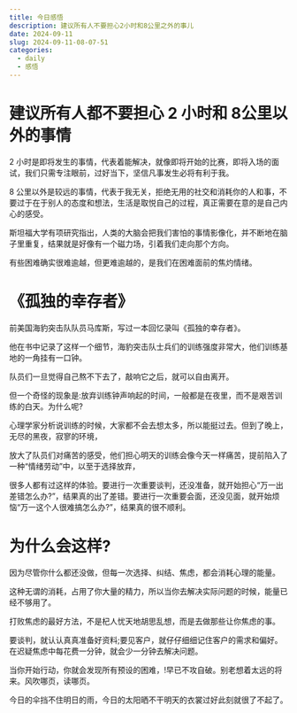 ```yaml
---
title: 今日感悟
description: 建议所有人不要担心2小时和8公里之外的事儿
date: 2024-09-11
slug: 2024-09-11-08-07-51
categories:
  - daily
  - 感悟
---
```


# 建议所有人都不要担心 2 小时和 8公里以外的事情

2 小时是即将发生的事情，代表着能解决，就像即将开始的比赛，即将入场的面试，我们只需专注眼前，过好当下，坚信凡事发生必将有利于我。

8 公里以外是较远的事情，代表于我无关，拒绝无用的社交和消耗你的人和事，不要过于在于别人的态度和想法，生活是取悦自己的过程，真正需要在意的是自己内心的感受。

斯坦福大学有项研究指出，人类的大脑会把我们害怕的事情影像化，并不断地在脑子里重复，结果就是好像有一个磁力场，引着我们走向那个方向。

有些困难确实很难逾越，但更难逾越的，是我们在困难面前的焦灼情绪。

# 《孤独的幸存者》

前美国海豹突击队队员马库斯，写过一本回忆录叫《孤独的幸存者》。

他在书中记录了这样一个细节，海豹突击队士兵们的训练强度非常大，他们训练基地的一角挂有一口钟。

队员们一旦觉得自己熬不下去了，敲响它之后，就可以自由离开。

但一个奇怪的现象是:放弃训练钟声响起的时间，一般都是在夜里，而不是艰苦训练的白天。为什么呢?

心理学家分析说训练的时候，大家都不会去想太多，所以能挺过去。但到了晚上，无尽的黑夜，寂寥的环境，

放大了队员们对痛苦的感受，他们担心明天的训练会像今天一样痛苦，提前陷入了一种“情绪劳动”中，以至于选择放弃，

很多人都有过这样的体验。要进行一次重要谈判，还没准备，就开始担心“万一出差错怎么办?”，结果真的出了差错。要进行一次重要会面，还没见面，就开始烦恼“万一这个人很难搞怎么办?”，结果真的很不顺利。

# 为什么会这样?
因为尽管你什么都还没做，但每一次选择、纠结、焦虑，都会消耗心理的能量。

这种无谓的消耗，占用了你大量的精力，所以当你去解决实际问题的时候，能量已经不够用了。

打败焦虑的最好方法，不是杞人忧天地胡思乱想，而是去做那些让你焦虑的事。

要谈判，就认认真真准备好资料;要见客户，就仔仔细细记住客户的需求和偏好。在迟疑焦虑中每花费一分钟，就会少一分钟去解决问题。

当你开始行动，你就会发现所有预设的困难，!早已不攻自破。别老想着太远的将来。风吹哪页，读哪页。

今日的伞挡不住明日的雨，今日的太阳晒不干明天的衣裳过好此刻就很了不起了。